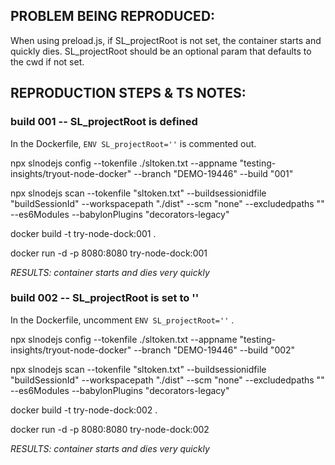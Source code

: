 <!-- Reproduction instructions and notes here -->


## PROBLEM BEING REPRODUCED:

When using preload.js, if SL_projectRoot is not set, the container starts and quickly dies. 
SL_projectRoot should be an optional param that defaults to the cwd if not set.


## REPRODUCTION STEPS & TS NOTES:

### build 001 -- SL_projectRoot is defined

In the Dockerfile, `ENV SL_projectRoot=''` is commented out. 

<!-- config -->
npx slnodejs config --tokenfile ./sltoken.txt --appname "testing-insights/tryout-node-docker" --branch "DEMO-19446" --build "001"

<!-- scan -->
npx slnodejs scan --tokenfile "sltoken.txt" --buildsessionidfile "buildSessionId" --workspacepath "./dist" --scm "none" --excludedpaths "" --es6Modules --babylonPlugins "decorators-legacy"

<!-- build -->
docker build -t try-node-dock:001 .

<!-- run -->
docker run -d -p 8080:8080 try-node-dock:001

*RESULTS: container starts and dies very quickly*



### build 002 -- SL_projectRoot is set to ''

In the Dockerfile, uncomment `ENV SL_projectRoot=''` . 

<!-- config -->
npx slnodejs config --tokenfile ./sltoken.txt --appname "testing-insights/tryout-node-docker" --branch "DEMO-19446" --build "002"

<!-- scan -->
npx slnodejs scan --tokenfile "sltoken.txt" --buildsessionidfile "buildSessionId" --workspacepath "./dist" --scm "none" --excludedpaths "" --es6Modules --babylonPlugins "decorators-legacy"

<!-- build -->
docker build -t try-node-dock:002 .

<!-- run -->
docker run -d -p 8080:8080 try-node-dock:002

*RESULTS: container starts and dies very quickly*

